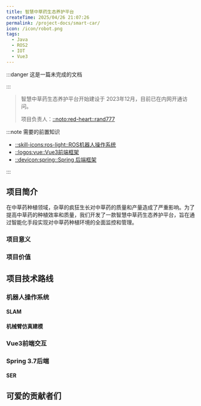 ```yaml
---
title: 智慧中草药生态养护平台
createTime: 2025/04/26 21:07:26
permalink: /project-docs/smart-car/
icon: /icon/robot.png
tags:
  - Java
  - ROS2
  - IOT
  - Vue3
---
```

:::danger 这是一篇未完成的文档

:::
> 智慧中草药生态养护平台开始建设于 2023年12月，目前已在内网开通访问。
> 
> 项目负责人：[::noto:red-heart::rand777](/friends/persons/)

:::note 需要的前置知识

- [::skill-icons:ros-light::ROS机器人操作系统](https://docs.ros.org/en/foxy/index.html)
- [::logos:vue::Vue3前端框架](https://cn.vuejs.org/)
- [::devicon:spring::Spring 后端框架](https://spring.io/projects/spring-framework)

:::


## 项目简介<Badge type="tip" text="v2.0.4_release" />

在中草药种植领域，杂草的疯狂生长对中草药的质量和产量造成了严重影响。为了提高中草药的种植效率和质量，我们开发了一款智慧中草药生态养护平台，旨在通过智能化手段实现对中草药种植环境的全面监控和管理。

### 项目意义

### 项目价值


## 项目技术路线

### 机器人操作系统

#### SLAM

#### 机械臂仿真建模

### Vue3前端交互

### Spring 3.7后端

#### SER

## 可爱的贡献者们

